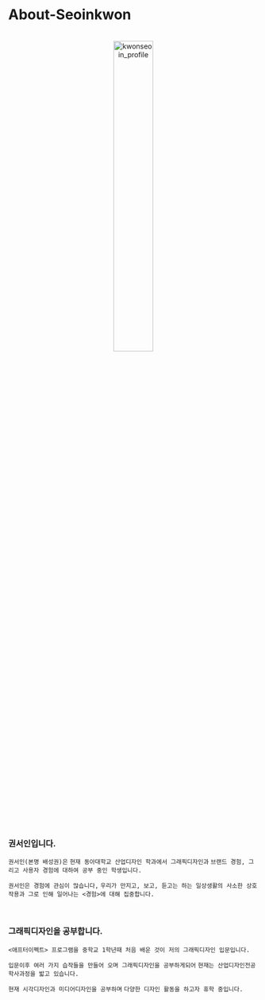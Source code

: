 # About-Seoinkwon

<br>

<center><img src="https://user-images.githubusercontent.com/59531320/71925402-4fcec480-31d4-11ea-9668-45674c39b1a6.jpg" width="40%" height="40%" title="권서인의 초상  (2020, 캔버스에 유채)" alt="kwonseoin_profile"></img></center>
<br>



### 권서인입니다.

`권서인(본명 배성권)은`
`현재 동아대학교 산업디자인 학과에서 그래픽디자인과`
`브랜드 경험, 그리고 사용자 경험에 대하여 공부 중인 학생입니다.`

`권서인은 경험에 관심이 많습니다,`
`우리가 만지고, 보고, 듣고는 하는 일상생활의 사소한 상호작용과 그로 인해 일어나는 <경험>에 대해 집중합니다.`


 <br>


### 그래픽디자인을 공부합니다.

`<애프터이펙트> 프로그램을 중학교 1학년때 처음 배운 것이 저의 그래픽디자인 입문입니다.`

`입문이후 여러 가지 습작들을 만들어 오며 그래픽디자인을 공부하게되어`
`현재는 산업디자인전공 학사과정을 밟고 있습니다.`

`현재 시각디자인과 미디어디자인을 공부하며`
`다양한 디자인 활동을 하고자 휴학 중입니다.`